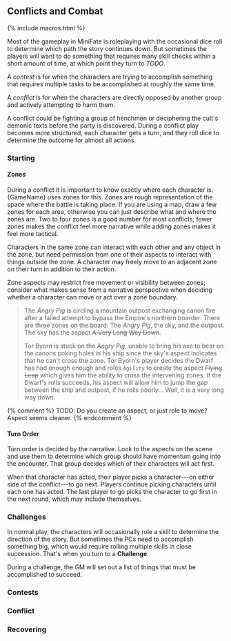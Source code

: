 ---
---
## Conflicts and Combat

<!-- TODO: I'd like to stick with the standard nomenclature (conflict,
challenge, contest) where it works, but I'd love to have *ONE WORD* that
describes it all... -->

{% include macros.html %}

Most of the gameplay in MiniFate is roleplaying with the occasional dice roll
to determine which path the story continues down. But sometimes the players
will want to do something that requires many skill checks within a short
amount of time, at which point they turn to _TODO_.

A _contest_ is for when the characters are trying to accomplish something that
requires multiple tasks to be accomplished at roughly the same time.

A _conflict_ is for when the characters are directly opposed by another group
and actively attempting to harm them.

A conflict could be fighting a group of henchmen or deciphering the cult's
demonic texts before the party is discovered. During a conflict play becomes
more structured, each character gets a turn, and they roll dice to determine
the outcome for almost all actions.

### Starting

#### Zones

During a conflict it is important to know exactly where each character is.
{GameName} uses zones for this. Zones are rough representation of the space
where the battle is taking place. If you are using a map, draw a few zones for
each area, otherwise you can just describe what and where the zones are. Two
to four zones is a good number for most conflicts; fewer zones makes the
conflict feel more narrative while adding zones makes it feel more tactical.

Characters in the same zone can interact with each other and any object in the
zone, but need permission from one of their aspects to interact with things
outside the zone. A character may freely move to an adjacent zone on their
turn in addition to their action.

Zone aspects may restrict free movement or visibility between zones; consider
what makes sense from a narrative perspective when deciding whether a
character can move or act over a zone boundary.

> The _Angry Pig_ is circling a mountain outpost exchanging canon fire after a
> failed attempt to bypass the Empire's northern boarder. There are three
> zones on the board: The _Angry Pig_, the sky, and the outpost. The sky has
> the aspect ~~A Very Long Way Down~~.
>
> Tor Byorn is stuck on the _Angry Pig_, unable to bring his axe to bear on
> the canons poking holes in his ship since the sky's aspect indicates that he
> can't cross the zone. Tor Byorn's player decides the Dwarf has had enough
> enough and roles `Agility` to create the aspect ~~Flying Leap~~ which gives
> him the ability to cross the intervening zones. If the Dwarf's rolls
> succeeds, his aspect will allow him to jump the gap between the ship and
> outpost, if he rolls poorly... Well, it is a very long way down.

{% comment %} TODO: Do you create an aspect, or just role to move? Aspect
seems cleaner. {% endcomment %}

#### Turn Order

Turn order is decided by the narrative. Look to the aspects on the scene and
use them to determine which group should have momentum going into the
encounter. That group decides which of their characters will act first.

When that character has acted, their player picks a character---on either side
of the conflict---to go next. Players continue picking characters until each
one has acted. The last player to go picks the character to go first in the
next round, which may include themselves.

### Challenges

In normal play, the characters will occasionally role a skill to determine the
direction of the story. But sometimes the PCs need to accomplish something
big, which would require rolling multiple skills in close succession. That's
when you turn to a **Challenge**.

During a challenge, the GM will set out a list of things that must be
accomplished to succeed.

### Contests

### Conflict

### Recovering
